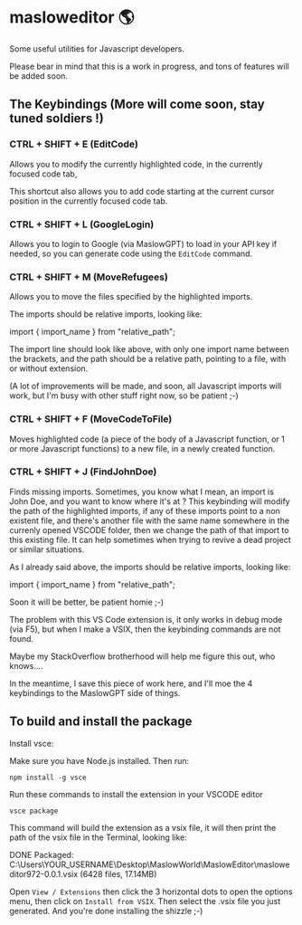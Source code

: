 # masloweditor 🌎

Some useful utilities for Javascript developers.

Please bear in mind that this is a work in progress, and tons of features will be added soon.

## The Keybindings (More will come soon, stay tuned soldiers !)

### CTRL + SHIFT + E (EditCode)

Allows you to modify the currently highlighted code, in the currently focused code tab, 

This shortcut also allows you to add code starting at the current cursor position in the currently focused code tab.

### CTRL + SHIFT + L (GoogleLogin)

Allows you to login to Google (via MaslowGPT) to load in your API key if needed, so you can generate code using the `EditCode` command.

### CTRL + SHIFT + M (MoveRefugees)

Allows you to move the files specified by the highlighted imports.

The imports should be relative imports, looking like:

import { import_name } from "relative_path";

The import line should look like above, with only one import name between the brackets, and the path should be a relative path, pointing to a file, with or without extension.

(A lot of improvements will be made, and soon, all Javascript imports will work, but I'm busy with other stuff right now, so be patient ;-)

### CTRL + SHIFT + F (MoveCodeToFile)

Moves highlighted code (a piece of the body of a Javascript function, or 1 or more Javascript functions) to a new file, in a newly created function.

### CTRL + SHIFT + J (FindJohnDoe)

Finds missing imports. Sometimes, you know what I mean, an import is John Doe,
and you want to know where it's at ? This keybinding will modify the path of the highlighted imports, if any of these imports point to a non existent file, and there's another file with the same name somewhere in the currenly opened VSCODE folder, then we change the path of that import to this existing file. It can help sometimes when trying to revive a dead project or similar situations.

As I already said above, the imports should be relative imports, looking like:

import { import_name } from "relative_path";

Soon it will be better, be patient homie ;-)

The problem with this VS Code extension is,
it only works in debug mode (via F5), but when I make a VSIX,
then the keybinding commands are not found.

Maybe my StackOverflow brotherhood will help me figure this out, who knows....

In the meantime, I save this piece of work here, and I'll moe the 4 keybindings to the MaslowGPT side of things.

## To build and install the package

Install vsce:

Make sure you have Node.js installed. Then run:

    npm install -g vsce

Run these commands to install the extension in your VSCODE editor

    vsce package  

This command will build the extension as a vsix file, it will then print the path of the vsix file in the Terminal, looking like:

DONE  Packaged: C:\Users\YOUR_USERNAME\Desktop\MaslowWorld\MaslowEditor\masloweditor972-0.0.1.vsix (6428 files, 17.14MB)

Open `View / Extensions` then click the 3 horizontal dots to open the options menu, then click on `Install from VSIX`. Then select the .vsix file you just generated. And you're done installing the shizzle ;-)